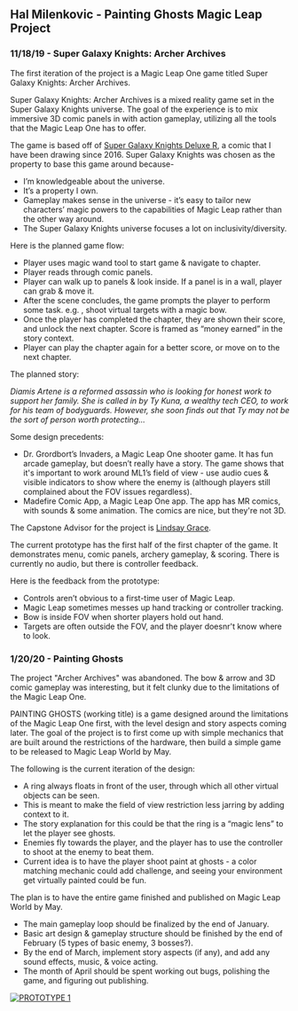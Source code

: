 ## Hal Milenkovic - Painting Ghosts Magic Leap Project

### 11/18/19 - Super Galaxy Knights: Archer Archives

The first iteration of the project is a Magic Leap One game titled Super Galaxy Knights: Archer Archives.

Super Galaxy Knights: Archer Archives is a mixed reality game set in the Super Galaxy Knights universe. The goal of the experience is to mix immersive 3D comic panels in with action gameplay, utilizing all the tools that the Magic Leap One has to offer.

The game is based off of [Super Galaxy Knights Deluxe R](http://sgkdr.thecomicseries.com/comics/), a comic that I have been drawing since 2016. Super Galaxy Knights was chosen as the property to base this game around because-

- I’m knowledgeable about the universe.
- It’s a property I own.
- Gameplay makes sense in the universe - it’s easy to tailor new characters’ magic powers to the capabilities of Magic Leap rather than the other way around.
- The Super Galaxy Knights universe focuses a lot on inclusivity/diversity.

Here is the planned game flow:

- Player uses magic wand tool to start game & navigate to chapter.
- Player reads through comic panels.
- Player can walk up to panels & look inside. If a panel is in a wall, player can grab & move it.
- After the scene concludes, the game prompts the player to perform some task. e.g. , shoot virtual targets with a magic bow.
- Once the player has completed the chapter, they are shown their score, and unlock the next chapter. Score is framed as “money earned” in the story context.
- Player can play the chapter again for a better score, or move on to the next chapter.

The planned story:

_Diamis Artene is a reformed assassin who is looking for honest work to support her family. She is called in by Ty Kuna, a wealthy tech CEO, to work for his team of bodyguards. However, she soon finds out that Ty may not be the sort of person worth protecting..._

Some design precedents:

- Dr. Grordbort’s Invaders, a Magic Leap One shooter game. It has fun arcade gameplay, but doesn’t really have a story. The game shows that it's important to work around ML1’s field of view - use audio cues & visible indicators to show where the enemy is (although players still complained about the FOV issues regardless).
- Madefire Comic App, a Magic Leap One app. The app has MR comics, with sounds & some animation. The comics are nice, but they're not 3D.

The Capstone Advisor for the project is [Lindsay Grace](https://professorgrace.com/).

The current prototype has the first half of the first chapter of the game. It demonstrates menu, comic panels, archery gameplay, & scoring. There is currently no audio, but there is controller feedback. 

Here is the feedback from the prototype:

- Controls aren’t obvious to a first-time user of Magic Leap.
- Magic Leap sometimes messes up hand tracking or controller tracking.
- Bow is inside FOV when shorter players hold out hand.
- Targets are often outside the FOV, and the player doesnr't know where to look.

### 1/20/20 - Painting Ghosts

The project "Archer Archives" was abandoned. The bow & arrow and 3D comic gameplay was interesting, but it felt clunky due to the limitations of the Magic Leap One.

PAINTING GHOSTS (working title) is a game designed around the limitations of the Magic Leap One first, with the level design and story aspects coming later. The goal of the project is to first come up with simple mechanics that are built around the restrictions of the hardware, then build a simple game to be released to Magic Leap World by May.

The following is the current iteration of the design:
- A ring always floats in front of the user, through which all other virtual objects can be seen.
- This is meant to make the field of view restriction less jarring by adding context to it.
- The story explanation for this could be that the ring is a “magic lens” to let the player see ghosts.
- Enemies fly towards the player, and the player has to use the controller to shoot at the enemy to beat them.
- Current idea is to have the player shoot paint at ghosts - a color matching mechanic could add challenge, and seeing your environment get virtually painted could be fun.

The plan is to have the entire game finished and published on Magic Leap World by May.
- The main gameplay loop should be finalized by the end of January.
- Basic art design & gameplay structure should be finished by the end of February (5 types of basic enemy, 3 bosses?).
- By the end of March, implement story aspects (if any), and add any sound effects, music, & voice acting.
- The month of April should be spent working out bugs, polishing the game, and figuring out publishing.

[![PROTOTYPE 1](https://img.youtube.com/vi/7zDJAjNYW5s/0.jpg)](https://www.youtube.com/watch?v=7zDJAjNYW5s)
